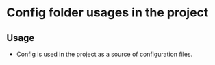 # Config folder usages in the project

## Usage

- Config is used in the project as a source of configuration files.
